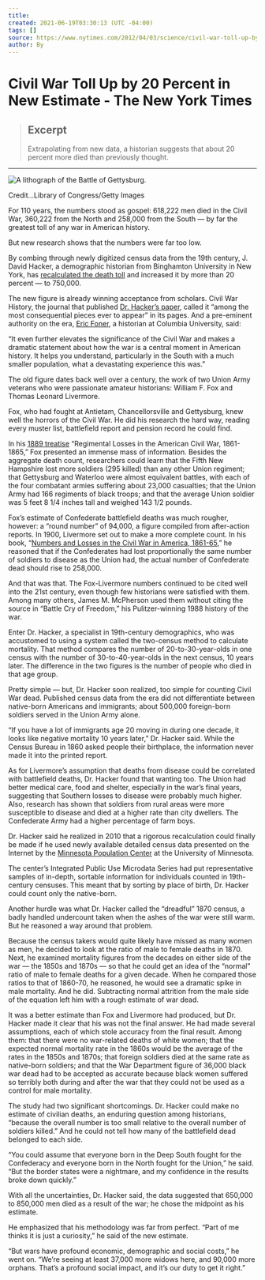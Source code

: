 ```yaml
---
title:
created: 2021-06-19T03:30:13 (UTC -04:00)
tags: []
source: https://www.nytimes.com/2012/04/03/science/civil-war-toll-up-by-20-percent-in-new-estimate.html
author: By
---
```


# Civil War Toll Up by 20 Percent in New Estimate - The New York Times

> ## Excerpt
> Extrapolating from new data, a historian suggests that about 20 percent more died than previously thought.

---
![A lithograph of the Battle of Gettysburg.](https://static01.nyt.com/images/2012/04/03/science/03CIVI_SPAN/03CIVI-articleLarge.jpg?quality=75&auto=webp&disable=upscale)

Credit...Library of Congress/Getty Images

For 110 years, the numbers stood as gospel: 618,222 men died in the Civil War, 360,222 from the North and 258,000 from the South — by far the greatest toll of any war in American history.

But new research shows that the numbers were far too low.

By combing through newly digitized census data from the 19th century, J. David Hacker, a demographic historian from Binghamton University in New York, has [recalculated the death toll](http://opinionator.blogs.nytimes.com/2011/09/20/recounting-the-dead/#more-105317 "Article by Dr. Hacker on Times Opinionator blog.") and increased it by more than 20 percent — to 750,000.

The new figure is already winning acceptance from scholars. Civil War History, the journal that published [Dr. Hacker’s paper](http://www2.binghamton.edu/history/docs/Hacker_CW_dead.pdf "Text of paper."), called it “among the most consequential pieces ever to appear” in its pages. And a pre-eminent authority on the era, [Eric Foner](http://www.ericfoner.com/ "Times article"), a historian at Columbia University, said:

“It even further elevates the significance of the Civil War and makes a dramatic statement about how the war is a central moment in American history. It helps you understand, particularly in the South with a much smaller population, what a devastating experience this was.”

The old figure dates back well over a century, the work of two Union Army veterans who were passionate amateur historians: William F. Fox and Thomas Leonard Livermore.

Fox, who had fought at Antietam, Chancellorsville and Gettysburg, knew well the horrors of the Civil War. He did his research the hard way, reading every muster list, battlefield report and pension record he could find.

In his [1889 treatise](http://www.civilwarhome.com/foxspref.htm) “Regimental Losses in the American Civil War, 1861-1865,” Fox presented an immense mass of information. Besides the aggregate death count, researchers could learn that the Fifth New Hampshire lost more soldiers (295 killed) than any other Union regiment; that Gettysburg and Waterloo were almost equivalent battles, with each of the four combatant armies suffering about 23,000 casualties; that the Union Army had 166 regiments of black troops; and that the average Union soldier was 5 feet 8 1/4 inches tall and weighed 143 1/2 pounds.

Fox’s estimate of Confederate battlefield deaths was much rougher, however: a “round number” of 94,000, a figure compiled from after-action reports. In 1900, Livermore set out to make a more complete count. In his book, “[Numbers and Losses in the Civil War in America, 1861-65](http://archive.org/stream/numbersandlosse00livegoog "E-book"),” he reasoned that if the Confederates had lost proportionally the same number of soldiers to disease as the Union had, the actual number of Confederate dead should rise to 258,000.

And that was that. The Fox-Livermore numbers continued to be cited well into the 21st century, even though few historians were satisfied with them. Among many others, James M. McPherson used them without citing the source in “Battle Cry of Freedom,” his Pulitzer-winning 1988 history of the war.

Enter Dr. Hacker, a specialist in 19th-century demographics, who was accustomed to using a system called the two-census method to calculate mortality. That method compares the number of 20-to-30-year-olds in one census with the number of 30-to-40-year-olds in the next census, 10 years later. The difference in the two figures is the number of people who died in that age group.

Pretty simple — but, Dr. Hacker soon realized, too simple for counting Civil War dead. Published census data from the era did not differentiate between native-born Americans and immigrants; about 500,000 foreign-born soldiers served in the Union Army alone.

“If you have a lot of immigrants age 20 moving in during one decade, it looks like negative mortality 10 years later,” Dr. Hacker said. While the Census Bureau in 1860 asked people their birthplace, the information never made it into the printed report.

As for Livermore’s assumption that deaths from disease could be correlated with battlefield deaths, Dr. Hacker found that wanting too. The Union had better medical care, food and shelter, especially in the war’s final years, suggesting that Southern losses to disease were probably much higher. Also, research has shown that soldiers from rural areas were more susceptible to disease and died at a higher rate than city dwellers. The Confederate Army had a higher percentage of farm boys.

Dr. Hacker said he realized in 2010 that a rigorous recalculation could finally be made if he used newly available detailed census data presented on the Internet by the [Minnesota Population Center](http://www.pop.umn.edu/ "Times article") at the University of Minnesota.

The center’s Integrated Public Use Microdata Series had put representative samples of in-depth, sortable information for individuals counted in 19th-century censuses. This meant that by sorting by place of birth, Dr. Hacker could count only the native-born.

Another hurdle was what Dr. Hacker called the “dreadful” 1870 census, a badly handled undercount taken when the ashes of the war were still warm. But he reasoned a way around that problem.

Because the census takers would quite likely have missed as many women as men, he decided to look at the ratio of male to female deaths in 1870. Next, he examined mortality figures from the decades on either side of the war — the 1850s and 1870s — so that he could get an idea of the “normal” ratio of male to female deaths for a given decade. When he compared those ratios to that of 1860-70, he reasoned, he would see a dramatic spike in male mortality. And he did. Subtracting normal attrition from the male side of the equation left him with a rough estimate of war dead.

It was a better estimate than Fox and Livermore had produced, but Dr. Hacker made it clear that his was not the final answer. He had made several assumptions, each of which stole accuracy from the final result. Among them: that there were no war-related deaths of white women; that the expected normal mortality rate in the 1860s would be the average of the rates in the 1850s and 1870s; that foreign soldiers died at the same rate as native-born soldiers; and that the War Department figure of 36,000 black war dead had to be accepted as accurate because black women suffered so terribly both during and after the war that they could not be used as a control for male mortality.

The study had two significant shortcomings. Dr. Hacker could make no estimate of civilian deaths, an enduring question among historians, “because the overall number is too small relative to the overall number of soldiers killed.” And he could not tell how many of the battlefield dead belonged to each side.

“You could assume that everyone born in the Deep South fought for the Confederacy and everyone born in the North fought for the Union,” he said. “But the border states were a nightmare, and my confidence in the results broke down quickly.”

With all the uncertainties, Dr. Hacker said, the data suggested that 650,000 to 850,000 men died as a result of the war; he chose the midpoint as his estimate.

He emphasized that his methodology was far from perfect. “Part of me thinks it is just a curiosity,” he said of the new estimate.

“But wars have profound economic, demographic and social costs,” he went on. “We’re seeing at least 37,000 more widows here, and 90,000 more orphans. That’s a profound social impact, and it’s our duty to get it right.”
